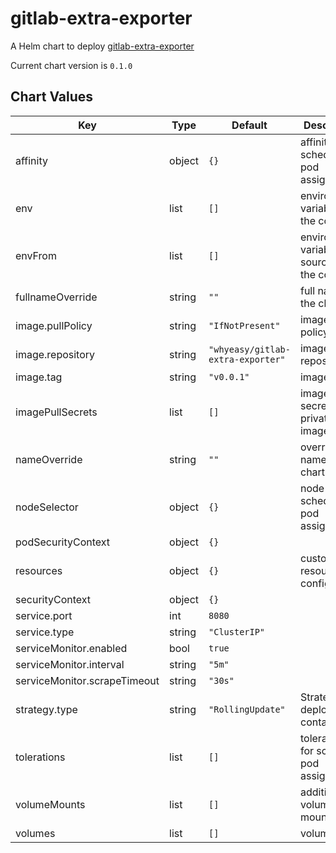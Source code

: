 gitlab-extra-exporter
=====================
A Helm chart to deploy [gitlab-extra-exporter](https://github.com/Whyeasy/gitlab-extra-exporter)

Current chart version is `0.1.0`





## Chart Values

| Key | Type | Default | Description |
|-----|------|---------|-------------|
| affinity | object | `{}` | affinity for scheduler pod assignment |
| env | list | `[]` | environment variables for the container |
| envFrom | list | `[]` | environment variable sources for the container |
| fullnameOverride | string | `""` | full name of the chart. |
| image.pullPolicy | string | `"IfNotPresent"` | image pull policy |
| image.repository | string | `"whyeasy/gitlab-extra-exporter"` | image repository |
| image.tag | string | `"v0.0.1"` | image tag |
| imagePullSecrets | list | `[]` | image pull secret for private images |
| nameOverride | string | `""` | override name of the chart |
| nodeSelector | object | `{}` | node for scheduler pod assignment |
| podSecurityContext | object | `{}` |  |
| resources | object | `{}` | custom resource configuration |
| securityContext | object | `{}` |  |
| service.port | int | `8080` |  |
| service.type | string | `"ClusterIP"` |  |
| serviceMonitor.enabled | bool | `true` |  |
| serviceMonitor.interval | string | `"5m"` |  |
| serviceMonitor.scrapeTimeout | string | `"30s"` |  |
| strategy.type | string | `"RollingUpdate"` | Strategy for deploying containers |
| tolerations | list | `[]` | tolerations for scheduler pod assignment |
| volumeMounts | list | `[]` | additional volume mounts |
| volumes | list | `[]` | volumes |
